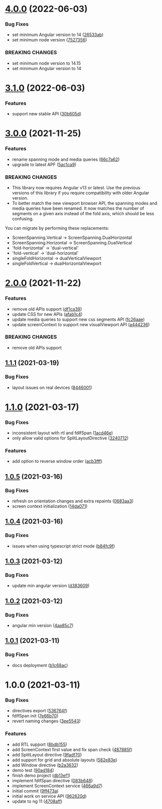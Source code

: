 # [4.0.0](https://github.com/sinedied/ngx-foldable/compare/3.1.0...4.0.0) (2022-06-03)


### Bug Fixes

* set minimum Angular version to 14 ([26533ab](https://github.com/sinedied/ngx-foldable/commit/26533ab46527b35385cb9ff89382014ca7f361ff))
* set minimum node version ([7527356](https://github.com/sinedied/ngx-foldable/commit/7527356cf5b6d6787462a72e6c6077d9d433a6e7))


### BREAKING CHANGES

* set minimum node version to 14.15
* set minimum Angular version to 14

# [3.1.0](https://github.com/sinedied/ngx-foldable/compare/3.0.0...3.1.0) (2022-06-03)


### Features

* support new stable API ([30b605d](https://github.com/sinedied/ngx-foldable/commit/30b605d4918ca41a09b3537be16acd25a70d1a91))

# [3.0.0](https://github.com/sinedied/ngx-foldable/compare/2.0.0...3.0.0) (2021-11-25)


### Features

* rename spanning mode and media queries ([66c7a62](https://github.com/sinedied/ngx-foldable/commit/66c7a62a93fa890ea8dc2b6f7a03b88253251116))
* upgrade to latest APF ([5ac1ca9](https://github.com/sinedied/ngx-foldable/commit/5ac1ca9c4bc6ce57af6c79e1c4a395f40f18628c))


### BREAKING CHANGES

* This library now requires Angular v13 or latest.
Use the previous versions of this library if you require compatibility with older Angular version.
* To better match the new viewport browser API, the spanning modes and media queries have been renamed.
It now matches the number of segments on a given axis instead of the fold axis,
which should be less confusing.

You can migrate by performing these replacements:
- ScreenSpanning.Vertical -> ScreenSpanning.DualHorizontal
- ScreenSpanning.Horizontal -> ScreenSpanning.DualVertical
- 'fold-horizontal' -> 'dual-vertical'
- 'fold-vertical' -> 'dual-horizontal'
- singleFoldHorizontal -> dualVerticalViewport
- singleFoldVertical -> dualHorizontalViewport

# [2.0.0](https://github.com/sinedied/ngx-foldable/compare/1.1.1...2.0.0) (2021-11-22)


### Features

* remove old APIs support ([df1ca39](https://github.com/sinedied/ngx-foldable/commit/df1ca390eae33279ef4ba145da6a5653c0231cfe))
* update CSS for new APIs ([afab1c4](https://github.com/sinedied/ngx-foldable/commit/afab1c486462f9f2b3f36929f50c2c7df56d34c8))
* update media queries to support new css segments API ([fc26aae](https://github.com/sinedied/ngx-foldable/commit/fc26aae9ab035715c8e429cc4aee5b7250f9b19f))
* update screenContext to support new visualViewport API ([a444236](https://github.com/sinedied/ngx-foldable/commit/a444236028c6d301e753ef9fb3f798f1108d20bd))


### BREAKING CHANGES

* remove old APIs support

## [1.1.1](https://github.com/sinedied/ngx-foldable/compare/1.1.0...1.1.1) (2021-03-19)


### Bug Fixes

* layout issues on real devices ([8446001](https://github.com/sinedied/ngx-foldable/commit/844600128fb3af4760b577ef22299842b6f318d7))

# [1.1.0](https://github.com/sinedied/ngx-foldable/compare/1.0.5...1.1.0) (2021-03-17)


### Bug Fixes

* inconsistent layout with rtl and fdIfSpan ([1acd46e](https://github.com/sinedied/ngx-foldable/commit/1acd46e32c237624d2e436c6bc1625cad3035f29))
* only allow valid options for SplitLayoutDirective ([3240712](https://github.com/sinedied/ngx-foldable/commit/3240712f21dbd25347cdf69c8f4b53daee340dd7))


### Features

* add option to reverse window order ([acb3fff](https://github.com/sinedied/ngx-foldable/commit/acb3fff202be180639e2cffcf3e1483e1547d6c0))

## [1.0.5](https://github.com/sinedied/ngx-foldable/compare/1.0.4...1.0.5) (2021-03-16)


### Bug Fixes

* refresh on orientation changes and extra repaints ([0683aa3](https://github.com/sinedied/ngx-foldable/commit/0683aa348d992aa23ed2778d9b65f4bf5b95a44c))
* screen context initialization ([14da071](https://github.com/sinedied/ngx-foldable/commit/14da07174867fcda1b4c3919907250b9ca89f8ca))

## [1.0.4](https://github.com/sinedied/ngx-foldable/compare/1.0.3...1.0.4) (2021-03-16)


### Bug Fixes

* issues when using typescript strict mode ([b84fc9f](https://github.com/sinedied/ngx-foldable/commit/b84fc9f86a0c02bd71fa072f8be5ca1e63db90fb))

## [1.0.3](https://github.com/sinedied/ngx-foldable/compare/1.0.2...1.0.3) (2021-03-12)


### Bug Fixes

* update min angular version ([d383609](https://github.com/sinedied/ngx-foldable/commit/d3836093a9a5eee19bead640062200bb1994d807))

## [1.0.2](https://github.com/sinedied/ngx-foldable/compare/1.0.1...1.0.2) (2021-03-12)


### Bug Fixes

* angular min version ([4aa85c7](https://github.com/sinedied/ngx-foldable/commit/4aa85c78f57c9f817b0a3efa61372340dca58b99))

## [1.0.1](https://github.com/sinedied/ngx-foldable/compare/1.0.0...1.0.1) (2021-03-11)


### Bug Fixes

* docs deployment ([b1c68ac](https://github.com/sinedied/ngx-foldable/commit/b1c68ac7641f2145addef1480f5e669207a349a5))

# 1.0.0 (2021-03-11)


### Bug Fixes

* directives export ([536764f](https://github.com/sinedied/ngx-foldable/commit/536764fd1c959501de1a25469281c9fb2537dfeb))
* fdIfSpan init ([7e66b70](https://github.com/sinedied/ngx-foldable/commit/7e66b70c71a84e784eb60cb56744e9c1b9d9a8c3))
* revert naming changes ([3ee5543](https://github.com/sinedied/ngx-foldable/commit/3ee55430887e815dec7ecfd4b5e587f2cdd1abc4))


### Features

* add RTL support ([8bdb155](https://github.com/sinedied/ngx-foldable/commit/8bdb1554fe44304bda979dc7c184c91df3ded32e))
* add ScreenContext first value and fix span check ([487885f](https://github.com/sinedied/ngx-foldable/commit/487885f02fe3b68141f68382fd3c2318748211a1))
* add SplitLayout directive ([9fadf70](https://github.com/sinedied/ngx-foldable/commit/9fadf702882a53c57f3d8440074f8f3feca82ffe))
* add support for grid and absolute layouts ([582e83e](https://github.com/sinedied/ngx-foldable/commit/582e83eb4176ccb9f9a602c835522ad8f70095df))
* add Window directive ([b2a3632](https://github.com/sinedied/ngx-foldable/commit/b2a3632fa2f950e9b0b3cd237540857e319d8beb))
* demo test ([90ad184](https://github.com/sinedied/ngx-foldable/commit/90ad1844ea8bcbf50c0e7c892ae61635f7b2b993))
* finish demo project ([db13ef1](https://github.com/sinedied/ngx-foldable/commit/db13ef1f6d798c5716dc61bf6f3d60fdb9901c0d))
* implement fdIfSpan directive ([083b648](https://github.com/sinedied/ngx-foldable/commit/083b64890e57b451c42ab42d930ca30a6d2c22e1))
* implement ScreenContext service ([466a9d7](https://github.com/sinedied/ngx-foldable/commit/466a9d7d6f257eccf6590381fc19815dead14e0f))
* initial commit ([9ff473a](https://github.com/sinedied/ngx-foldable/commit/9ff473a1c34bb6be4b3185bb92fd4e0a0fcee7f7))
* initial work on service API ([962620d](https://github.com/sinedied/ngx-foldable/commit/962620d0bd0a9c731e695d5f540e12e3dc9331b4))
* update to ng 11 ([4708aff](https://github.com/sinedied/ngx-foldable/commit/4708aff57cf290991aa6bf7ef77bc2768614847c))
